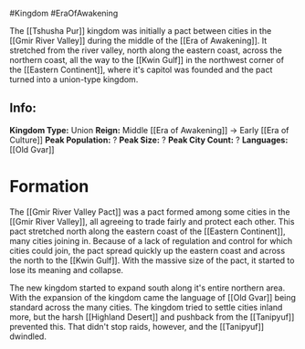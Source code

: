 #Kingdom #EraOfAwakening 

The [[Tshusha Pur]] kingdom was initially a pact between cities in the [[Gmir River Valley]] during the middle of the [[Era of Awakening]]. It stretched from the river valley, north along the eastern coast, across the northern coast, all the way to the [[Kwin Gulf]] in the northwest corner of the [[Eastern Continent]], where it's capitol was founded and the pact turned into a union-type kingdom. 

## Info:

**Kingdom Type:** Union
**Reign:** Middle [[Era of Awakening]] -> Early [[Era of Culture]]
**Peak Population:** ?
**Peak Size:** ?
**Peak City Count:** ?
**Languages:** [[Old Gvar]]

# Formation

The [[Gmir River Valley Pact]] was a pact formed among some cities in the [[Gmir River Valley]], all agreeing to trade fairly and protect each other. This pact stretched north along the eastern coast of the [[Eastern Continent]], many cities joining in. Because of a lack of regulation and control for which cities could join, the pact spread quickly up the eastern coast and across the north to the [[Kwin Gulf]]. With the massive size of the pact, it started to lose its meaning and collapse. 

The new kingdom started to expand south along it's entire northern area. With the expansion of the kingdom came the language of [[Old Gvar]] being standard across the many cities. The kingdom tried to settle cities inland more, but the harsh [[Highland Desert]] and pushback from the [[Tanipyuf]] prevented this. That didn't stop raids, however, and the [[Tanipyuf]] dwindled.